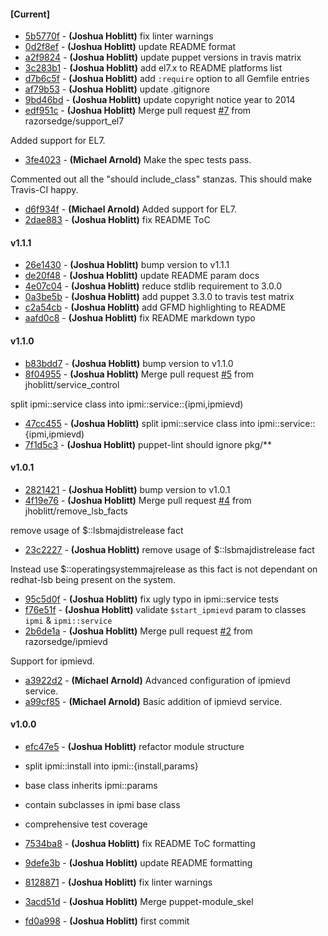 
#### [Current]
 * [5b5770f](../../commit/5b5770f) - __(Joshua Hoblitt)__ fix linter warnings
 * [0d2f8ef](../../commit/0d2f8ef) - __(Joshua Hoblitt)__ update README format
 * [a2f9824](../../commit/a2f9824) - __(Joshua Hoblitt)__ update puppet versions in travis matrix
 * [3c283b1](../../commit/3c283b1) - __(Joshua Hoblitt)__ add el7.x to README platforms list
 * [d7b6c5f](../../commit/d7b6c5f) - __(Joshua Hoblitt)__ add `:require` option to all Gemfile entries
 * [af79b53](../../commit/af79b53) - __(Joshua Hoblitt)__ update .gitignore
 * [9bd46bd](../../commit/9bd46bd) - __(Joshua Hoblitt)__ update copyright notice year to 2014
 * [edf951c](../../commit/edf951c) - __(Joshua Hoblitt)__ Merge pull request [#7](../../issues/7) from razorsedge/support_el7

Added support for EL7.
 * [3fe4023](../../commit/3fe4023) - __(Michael Arnold)__ Make the spec tests pass.

Commented out all the "should include_class" stanzas.  This should make
Travis-CI happy.

 * [d6f934f](../../commit/d6f934f) - __(Michael Arnold)__ Added support for EL7.
 * [2dae883](../../commit/2dae883) - __(Joshua Hoblitt)__ fix README ToC

#### v1.1.1
 * [26e1430](../../commit/26e1430) - __(Joshua Hoblitt)__ bump version to v1.1.1
 * [de20f48](../../commit/de20f48) - __(Joshua Hoblitt)__ update README param docs
 * [4e07c04](../../commit/4e07c04) - __(Joshua Hoblitt)__ reduce stdlib requirement to 3.0.0
 * [0a3be5b](../../commit/0a3be5b) - __(Joshua Hoblitt)__ add puppet 3.3.0 to travis test matrix
 * [c2a54cb](../../commit/c2a54cb) - __(Joshua Hoblitt)__ add GFMD highlighting to README
 * [aafd0c8](../../commit/aafd0c8) - __(Joshua Hoblitt)__ fix README markdown typo

#### v1.1.0
 * [b83bdd7](../../commit/b83bdd7) - __(Joshua Hoblitt)__ bump version to v1.1.0
 * [8f04955](../../commit/8f04955) - __(Joshua Hoblitt)__ Merge pull request [#5](../../issues/5) from jhoblitt/service_control

split ipmi::service class into ipmi::service::{ipmi,ipmievd)
 * [47cc455](../../commit/47cc455) - __(Joshua Hoblitt)__ split ipmi::service class into ipmi::service::{ipmi,ipmievd)
 * [7f1d5c3](../../commit/7f1d5c3) - __(Joshua Hoblitt)__ puppet-lint should ignore pkg/**

#### v1.0.1
 * [2821421](../../commit/2821421) - __(Joshua Hoblitt)__ bump version to v1.0.1
 * [4f19e76](../../commit/4f19e76) - __(Joshua Hoblitt)__ Merge pull request [#4](../../issues/4) from jhoblitt/remove_lsb_facts

remove usage of $::lsbmajdistrelease fact
 * [23c2227](../../commit/23c2227) - __(Joshua Hoblitt)__ remove usage of $::lsbmajdistrelease fact

Instead use $::operatingsystemmajrelease as this fact is not dependant on
redhat-lsb being present on the system.

 * [95c5d0f](../../commit/95c5d0f) - __(Joshua Hoblitt)__ fix ugly typo in ipmi::service tests
 * [f76e51f](../../commit/f76e51f) - __(Joshua Hoblitt)__ validate `$start_ipmievd` param to classes `ipmi` & `ipmi::service`
 * [2b6de1a](../../commit/2b6de1a) - __(Joshua Hoblitt)__ Merge pull request [#2](../../issues/2) from razorsedge/ipmievd

Support for ipmievd.
 * [a3922d2](../../commit/a3922d2) - __(Michael Arnold)__ Advanced configuration of ipmievd service.
 * [a99cf85](../../commit/a99cf85) - __(Michael Arnold)__ Basic addition of ipmievd service.

#### v1.0.0
 * [efc47e5](../../commit/efc47e5) - __(Joshua Hoblitt)__ refactor module structure

* split ipmi::install into ipmi::{install,params}
* base class inherits ipmi::params
* contain subclasses in ipmi base class
* comprehensive test coverage

 * [7534ba8](../../commit/7534ba8) - __(Joshua Hoblitt)__ fix README ToC formatting
 * [9defe3b](../../commit/9defe3b) - __(Joshua Hoblitt)__ update README formatting
 * [8128871](../../commit/8128871) - __(Joshua Hoblitt)__ fix linter warnings
 * [3acd51d](../../commit/3acd51d) - __(Joshua Hoblitt)__ Merge puppet-module_skel
 * [fd0a998](../../commit/fd0a998) - __(Joshua Hoblitt)__ first commit
